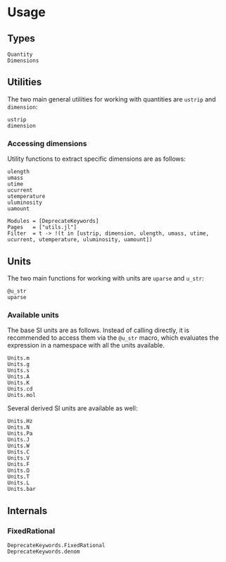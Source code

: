 # Usage

## Types

```@docs
Quantity
Dimensions
```

## Utilities

The two main general utilities for working
with quantities are `ustrip` and `dimension`:

```@docs
ustrip
dimension
```

### Accessing dimensions

Utility functions to extract specific dimensions are as follows:

```@docs
ulength
umass
utime
ucurrent
utemperature
uluminosity
uamount
```

```@autodocs
Modules = [DeprecateKeywords]
Pages   = ["utils.jl"]
Filter  = t -> !(t in [ustrip, dimension, ulength, umass, utime, ucurrent, utemperature, uluminosity, uamount])
```

## Units

The two main functions for working with units are `uparse` and `u_str`:

```@docs
@u_str
uparse
```

### Available units

The base SI units are as follows.
Instead of calling directly, it is recommended to access them via
the `@u_str` macro, which evaluates the expression
in a namespace with all the units available.

```@docs
Units.m
Units.g
Units.s
Units.A
Units.K
Units.cd
Units.mol
```

Several derived SI units are available as well:

```@docs
Units.Hz
Units.N
Units.Pa
Units.J
Units.W
Units.C
Units.V
Units.F
Units.Ω
Units.T
Units.L
Units.bar
```

## Internals

### FixedRational

```@docs
DeprecateKeywords.FixedRational
DeprecateKeywords.denom
```

